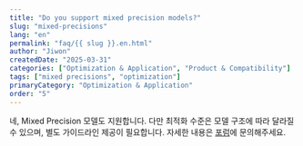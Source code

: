 ```yaml
---
title: "Do you support mixed precision models?"
slug: "mixed-precisions"
lang: "en"
permalink: "faq/{{ slug }}.en.html"
author: "Jiwon"
createdDate: "2025-03-31"
categories: ["Optimization & Application", "Product & Compatibility"]
tags: ["mixed precisions", "optimization"]
primaryCategory: "Optimization & Application"
order: "5"  
---
```


네, Mixed Precision 모델도 지원합니다. 다만 최적화 수준은 모델 구조에 따라 달라질 수 있으며, 별도 가이드라인 제공이 필요합니다. 자세한 내용은 <a href="https://discuss.rebellions.ai" class="underline" target="_blank">포럼</a>에 문의해주세요.
